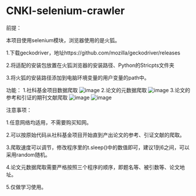 # CNKI-selenium-crawler

前提：

本项目使用selenium模块，浏览器使用的是火狐。

1.下载geckodriver，地址https://github.com/mozilla/geckodriver/releases

2.将适配的安装包放置在火狐浏览器的安装路径、Python的Stricpts文件夹

3.将火狐的安装路径添加到电脑环境变量的用户变量的path中。


功能：
1.社科基金项目数据爬取
![image](https://user-images.githubusercontent.com/58450966/147872275-cee01300-9015-46a6-9d01-a677ce52d0ba.png)
2.论文的元数据爬取
![image](https://user-images.githubusercontent.com/58450966/147872625-67bcce52-79f7-44db-8114-9b7fabcff348.png)
3.论文的参考和引证的期刊文献爬取
![image](https://user-images.githubusercontent.com/58450966/147872655-c36d6ac9-3e47-45d7-beae-f9d18583cf47.png)
![image](https://user-images.githubusercontent.com/58450966/147872665-bd696b0d-7703-4e9c-8e25-16bad899eab3.png)

注意事项：

1.任意网络均适用，不需要购买知网。

2.可以按原始代码从社科基金项目开始直到产出论文的参考、引证文献的爬取。

3.爬取速度可以调节，修改程序里的t.sleep()中的数值即可，建议1到6之间，可以采用random随机。

4.论文元数据爬取需要严格按照三个程序的顺序，即题名等、被引数等、论文地址。

5.仅做学习使用。

